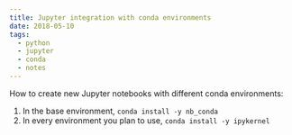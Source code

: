 ```yaml
---
title: Jupyter integration with conda environments
date: 2018-05-10
tags:
  - python
  - jupyter
  - conda
  - notes
---
```


How to create new Jupyter notebooks with different conda environments:

1. In the base environment, `conda install -y nb_conda`
2. In every environment you plan to use, `conda install -y ipykernel`
